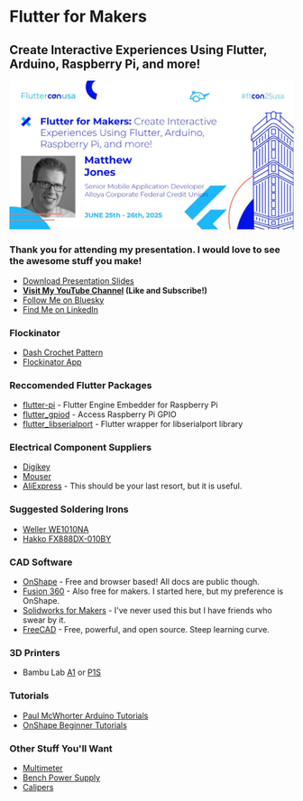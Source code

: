 # Flutter for Makers

## Create Interactive Experiences Using Flutter, Arduino, Raspberry Pi, and more!

![speaker_card](https://github.com/MatthewJones517/flutter_for_makers/blob/main/images/speaker_card.jpg?raw=true)


### Thank you for attending my presentation. I would love to see the awesome stuff you make!

- [Download Presentation Slides](https://docs.google.com/presentation/d/1gBBZ6aX9tbidIwtNaXDYsX7LEBGUlLvF/edit?usp=sharing&ouid=109210518816784283706&rtpof=true&sd=true)
- **[Visit My YouTube Channel](https://www.youtube.com/@makerinator) (Like and Subscribe!)**
- [Follow Me on Bluesky](https://bsky.app/profile/makerinator.bsky.social)
- [Find Me on LinkedIn](https://www.linkedin.com/in/matthew-jones-86607b19a/)

### Flockinator
- [Dash Crochet Pattern](https://github.com/MatthewJones517/dash_crochet_pattern)
- [Flockinator App](https://flockinator.makerinator.com)

### Reccomended Flutter Packages
- [flutter-pi](https://github.com/ardera/flutter-pi) - Flutter Engine Embedder for Raspberry Pi
- [flutter_gpiod](https://pub.dev/packages/flutter_gpiod) - Access Raspberry Pi GPIO
- [flutter_libserialport](https://pub.dev/packages/flutter_libserialport) - Flutter wrapper for libserialport library

### Electrical Component Suppliers
- [Digikey](https://www.digikey.com/)
- [Mouser](https://www.mouser.com/)
- [AliExpress](https://www.aliexpress.us/) - This should be your last resort, but it is useful. 

### Suggested Soldering Irons
- [Weller WE1010NA](https://amzn.to/3HPahh2)
- [Hakko FX888DX-010BY](https://amzn.to/3TyRBER)

### CAD Software
- [OnShape](https://www.onshape.com/) - Free and browser based! All docs are public though.
- [Fusion 360](https://www.autodesk.com/products/fusion-360/overview) - Also free for makers. I started here, but my preference is OnShape. 
- [Solidworks for Makers](https://www.solidworks.com/solution/solidworks-makers) - I've never used this but I have friends who swear by it. 
- [FreeCAD](https://www.freecad.org/) - Free, powerful, and open source. Steep learning curve. 

### 3D Printers
- Bambu Lab [A1](https://bambulab.com/en-us/a1) or [P1S](https://bambulab.com/en-us/p1)

### Tutorials
- [Paul McWhorter Arduino Tutorials](https://youtu.be/fJWR7dBuc18)
- [OnShape Beginner Tutorials](https://youtu.be/pMWnsHpDlQE
)

### Other Stuff You'll Want
- [Multimeter](https://amzn.to/3TAPT5S)
- [Bench Power Supply](https://amzn.to/3G9fXlu)
- [Calipers](https://amzn.to/3HTRr8x)